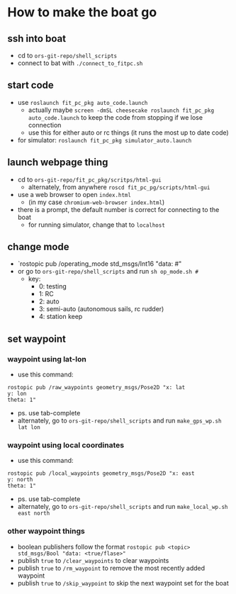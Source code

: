 # How to make the boat go

## ssh into boat
- cd to `ors-git-repo/shell_scripts`
- connect to bat with `./connect_to_fitpc.sh`

## start code
- use `roslaunch fit_pc_pkg auto_code.launch`
  - actually maybe `screen -dmSL cheesecake roslaunch fit_pc_pkg auto_code.launch` to keep the code from stopping if we lose connection
  - use this for either auto or rc things (it runs the most up to date code)
- for simulator: `roslaunch fit_pc_pkg simulator_auto.launch`

## launch webpage thing
- cd to `ors-git-repo/fit_pc_pkg/scritps/html-gui`
  - alternately, from anywhere `roscd fit_pc_pg/scripts/html-gui`
- use a web browser to open `index.html`
  - (in my case `chromium-web-browser index.html`)
- there is a prompt, the default number is correct for connecting to the boat
  - for running simulator, change that to `localhost`

## change mode
- `rostopic pub /operating_mode std_msgs/Int16 "data: #"
- or go to `ors-git-repo/shell_scripts` and run `sh op_mode.sh #`
  - key:
    - 0: testing
    - 1: RC
    - 2: auto
    - 3: semi-auto (autonomous sails, rc rudder)
    - 4: station keep

## set waypoint

### waypoint using lat-lon
- use this command:
``` 
rostopic pub /raw_waypoints geometry_msgs/Pose2D "x: lat 
y: lon 
theta: 1"
```
- ps. use tab-complete
- alternately, go to `ors-git-repo/shell_scripts` and run `make_gps_wp.sh lat lon`

### waypoint using local coordinates
- use this command:
```
rostopic pub /local_waypoints geometry_msgs/Pose2D "x: east
y: north
theta: 1"
```
- ps. use tab-complete
- alternately, go to `ors-git-repo/shell_scripts` and run `make_local_wp.sh east north`

### other waypoint things
- boolean publishers follow the format `rostopic pub <topic> std_msgs/Bool "data: <true/flase>"`
- publish `true` to `/clear_waypoints` to clear waypoints
- publish `true` to `/rm_waypoint` to remove the most recently added waypoint
- publish `true` to `/skip_waypoint` to skip the next waypoint set for the boat